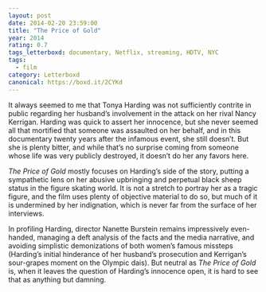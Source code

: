 ```yaml
---
layout: post 
date: 2014-02-20 23:59:00
title: "The Price of Gold"
year: 2014
rating: 0.7
tags_letterboxd: documentary, Netflix, streaming, HDTV, NYC
tags:
  - film
category: Letterboxd
canonical: https://boxd.it/2CYKd
---
```


It always seemed to me that Tonya Harding was not sufficiently contrite in public regarding her husband’s involvement in the attack on her rival Nancy Kerrigan. Harding was quick to assert her innocence, but she never seemed all that mortified that someone was assaulted on her behalf, and in this documentary twenty years after the infamous event, she still doesn’t. But she is plenty bitter, and while that’s no surprise coming from someone whose life was very publicly destroyed, it doesn’t do her any favors here.

<cite>The Price of Gold</cite> mostly focuses on Harding’s side of the story, putting a sympathetic lens on her abusive upbringing and perpetual black sheep status in the figure skating world. It is not a stretch to portray her as a tragic figure, and the film uses plenty of objective material to do so, but much of it is undermined by her indignation, which is never far from the surface of her interviews.

In profiling Harding, director Nanette Burstein remains impressively even-handed, managing a deft analysis of the facts and the media narrative, and avoiding simplistic demonizations of both women’s famous missteps (Harding’s initial hinderance of her husband’s prosecution and Kerrigan’s sour-grapes moment on the Olympic dais). But neutral as <cite>The Price of Gold</cite> is, when it leaves the question of Harding’s innocence open, it is hard to see that as anything but damning.